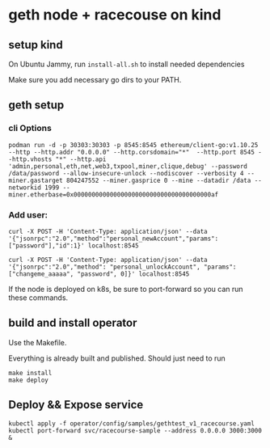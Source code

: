 # geth node + racecouse on kind

## setup kind
On Ubuntu Jammy, run `install-all.sh` to install needed dependencies

Make sure you add necessary go dirs to your PATH.

## geth setup

### cli Options
```
podman run -d -p 30303:30303 -p 8545:8545 ethereum/client-go:v1.10.25 --http --http.addr "0.0.0.0" --http.corsdomain="*"  --http.port 8545 --http.vhosts "*" --http.api 'admin,personal,eth,net,web3,txpool,miner,clique,debug' --password /data/password --allow-insecure-unlock --nodiscover --verbosity 4 --miner.gastarget 804247552 --miner.gasprice 0 --mine --datadir /data --networkid 1999 --miner.etherbase=0x00000000000000000000000000000000000000af
```

### Add user:
```
curl -X POST -H 'Content-Type: application/json' --data '{"jsonrpc":"2.0","method":"personal_newAccount","params":["password"],"id":1}' localhost:8545

curl -X POST -H 'Content-Type: application/json' --data '{"jsonrpc":"2.0","method": "personal_unlockAccount", "params": ["changeme_aaaaa", "password", 0]}' localhost:8545
```

If the node is deployed on k8s, be sure to port-forward so you can run these commands.

## build and install operator
Use the Makefile.

Everything is already built and published.  Should just need to run
```
make install
make deploy
```

## Deploy && Expose service

```
kubectl apply -f operator/config/samples/gethtest_v1_racecourse.yaml
kubectl port-forward svc/racecourse-sample --address 0.0.0.0 3000:3000 &
```
